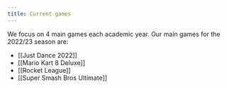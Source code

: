```yaml
---
title: Current games
---
```


We focus on 4 main games each academic year. Our main games for the 2022/23 season are:

- [[Just Dance 2022]]
- [[Mario Kart 8 Deluxe]]
- [[Rocket League]]
- [[Super Smash Bros Ultimate]]
